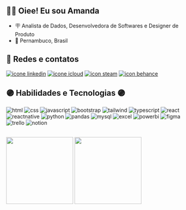 ## 👩‍💻 Oiee! Eu sou Amanda

<ul>
  <li> 🪧 Analista de Dados, Desenvolvedora de Softwares e Designer de Produto</li>
  <li> 📌 Pernambuco, Brasil</li>
</ul>


## 📱 Redes e contatos

<div>
  <a href="https://www.linkedin.com/in/amandarga/" target="_blank"><img src="https://img.shields.io/badge/LinkedIn-0077B5?style=for-the-badge&logo=linkedin&logoColor=white" alt="icone linkedin" /></a>
  <a href="mailto:amandargarruda@icloud.com" target="_blank"><img src="https://img.shields.io/badge/iCloud-3693F3?style=for-the-badge&logo=iCloud&logoColor=white" alt="icone icloud" /></a>
  <a href="https://steamcommunity.com/id/amandargarruda/" target="_blank"><img src="https://img.shields.io/badge/Steam-000000?style=for-the-badge&logo=steam&logoColor=white" alt="icon steam" /></a>
  <a href="https://www.behance.net/amanda_galvao" target="_blank"><img src="https://img.shields.io/badge/Behance-0054F7?style=for-the-badge&logo=behance&logoColor=white" alt="icon behance" /></a>
</div>

## 🟣 Habilidades e Tecnologias 🟣

<div>

  ![html](https://img.shields.io/badge/HTML5-E34F26?style=for-the-badge&logo=html5&logoColor=white)
  ![css](https://img.shields.io/badge/CSS3-1572B6?style=for-the-badge&logo=css3&logoColor=white)
  ![javascript](https://img.shields.io/badge/JavaScript-323330?style=for-the-badge&logo=javascript&logoColor=F7DF1E)
  ![bootstrap](https://img.shields.io/badge/Bootstrap-563D7C?style=for-the-badge&logo=bootstrap&logoColor=white)
  ![tailwind](https://img.shields.io/badge/Tailwind_CSS-38B2AC?style=for-the-badge&logo=tailwind-css&logoColor=white)
  ![typescript](https://img.shields.io/badge/TypeScript-007ACC?style=for-the-badge&logo=typescript&logoColor=white)
  ![react](https://img.shields.io/badge/React-20232A?style=for-the-badge&logo=react&logoColor=61DAFB)
  ![reactnative](https://img.shields.io/badge/React_Native-20232A?style=for-the-badge&logo=react&logoColor=61DAFB)
  ![python](https://img.shields.io/badge/Python-FFD43B?style=for-the-badge&logo=python&logoColor=blue)
  ![pandas](https://img.shields.io/badge/Pandas-2C2D72?style=for-the-badge&logo=pandas&logoColor=white)
  ![mysql](	https://img.shields.io/badge/MySQL-005C84?style=for-the-badge&logo=mysql&logoColor=white)
  ![excel](https://img.shields.io/badge/Microsoft_Excel-217346?style=for-the-badge&logo=microsoft-excel&logoColor=white)
  ![powerbi](	https://img.shields.io/badge/PowerBI-F2C811?style=for-the-badge&logo=Power%20BI&logoColor=white)
  ![figma](https://img.shields.io/badge/Figma-F24E1E?style=for-the-badge&logo=figma&logoColor=white)
  ![trello](https://img.shields.io/badge/Trello-0052CC?style=for-the-badge&logo=trello&logoColor=white)
  ![notion](https://img.shields.io/badge/Notion-000000?style=for-the-badge&logo=notion&logoColor=white)
</div>

##

<div>
  <img height="180em" src="https://github-readme-stats.vercel.app/api?username=amandarga&show_icons=true&theme=tokyonight&count_private=true"/>
  <img height="180em" src="https://github-readme-stats.vercel.app/api/top-langs/?username=amandarga&layout=compact&langs_count=8&theme=tokyonight"/>
</div>
